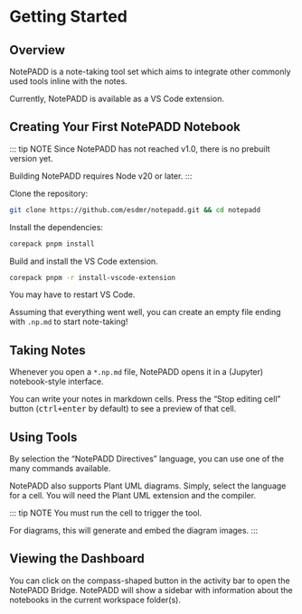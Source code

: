 # Getting Started

## Overview

NotePADD is a note-taking tool set which aims to integrate other commonly used tools inline with the notes.

Currently, NotePADD is available as a VS Code extension.

## Creating Your First NotePADD Notebook

::: tip NOTE
Since NotePADD has not reached v1.0, there is no prebuilt version yet.

Building NotePADD requires Node v20 or later.
:::

Clone the repository:

```sh
git clone https://github.com/esdmr/notepadd.git && cd notepadd
```

Install the dependencies:

```sh
corepack pnpm install
```

Build and install the VS Code extension.

```sh
corepack pnpm -r install-vscode-extension
```

You may have to restart VS Code.

Assuming that everything went well, you can create an empty file ending with `.np.md` to start note-taking!

## Taking Notes

Whenever you open a `*.np.md` file, NotePADD opens it in a (Jupyter) notebook-style interface.

You can write your notes in markdown cells. Press the “Stop editing cell” button (<kbd><kbd>ctrl</kbd>+<kbd>enter</kbd></kbd> by default) to see a preview of that cell.

## Using Tools

By selection the “NotePADD Directives” language, you can use one of the many commands available.

NotePADD also supports Plant UML diagrams. Simply, select the language for a cell. You will need the Plant UML extension and the compiler.

::: tip NOTE
You must run the cell to trigger the tool.

For diagrams, this will generate and embed the diagram images.
:::

## Viewing the Dashboard

You can click on the compass-shaped button in the activity bar to open the NotePADD Bridge. NotePADD will show a sidebar with information about the notebooks in the current workspace folder(s).
